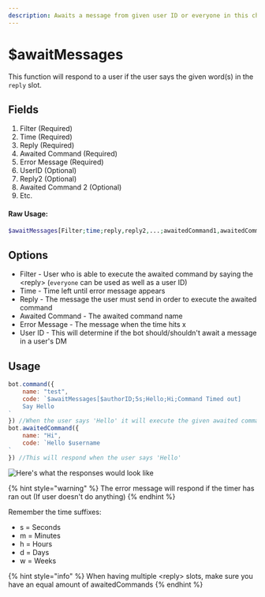 ```yaml
---
description: Awaits a message from given user ID or everyone in this channel.
---
```


# $awaitMessages

This function will respond to a user if the user says the given word(s) in the `reply` slot.

## Fields

1. Filter (Required)
2. Time (Required)
3. Reply (Required)
4. Awaited Command (Required)
5. Error Message (Required)
6. UserID (Optional)
7. Reply2 (Optional)
8. Awaited Command 2 (Optional)
9. Etc.

#### Raw Usage: 
```php
$awaitMessages[Filter;time;reply,reply2,...;awaitedCommand1,awaitedCommand2,...;error message;User ID (Optional)]
```

## Options

* Filter - User who is able to execute the awaited command by saying the \<reply> (`everyone` can be used as well as a user ID)
* Time - Time left until error message appears
* Reply - The message the user must send in order to execute the awaited command
* Awaited Command - The awaited command name
* Error Message - The message when the time hits x
* User ID - This will determine if the bot should/shouldn't await a message in a user's DM

## Usage

```javascript
bot.command({
    name: "test",
    code: `$awaitMessages[$authorID;5s;Hello;Hi;Command Timed out] 
    Say Hello
`
}) //When the user says 'Hello' it will execute the given awaited command name
bot.awaitedCommand({
    name: "Hi",
    code: `Hello $username
`
}) //This will respond when the user says 'Hello'
```

![Here's what the responses would look like](<../../.gitbook/assets/image (21) (1) (1) (1) (2) (3) (3) (1).png>)

{% hint style="warning" %}
The error message will respond if the timer has ran out (If user doesn't do anything)
{% endhint %}

Remember the time suffixes:

* s = Seconds
* m = Minutes
* h = Hours
* d = Days
* w = Weeks

{% hint style="info" %}
When having multiple \<reply> slots, make sure you have an equal amount of awaitedCommands
{% endhint %}
